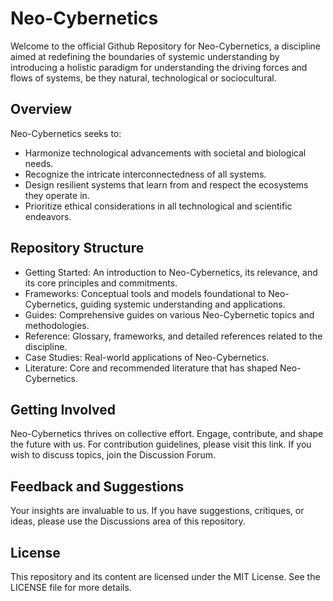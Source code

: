 # Neo-Cybernetics

Welcome to the official Github Repository for Neo-Cybernetics, a discipline aimed at redefining the boundaries of systemic understanding by introducing a holistic paradigm for understanding the driving forces and flows of systems, be they natural, technological or sociocultural.  

## Overview

Neo-Cybernetics seeks to:

- Harmonize technological advancements with societal and biological needs.
- Recognize the intricate interconnectedness of all systems.
- Design resilient systems that learn from and respect the ecosystems they operate in.
- Prioritize ethical considerations in all technological and scientific endeavors.

## Repository Structure

- Getting Started: An introduction to Neo-Cybernetics, its relevance, and its core principles and commitments.
- Frameworks: Conceptual tools and models foundational to Neo-Cybernetics, guiding systemic understanding and applications.
- Guides: Comprehensive guides on various Neo-Cybernetic topics and methodologies.
- Reference: Glossary, frameworks, and detailed references related to the discipline.
- Case Studies: Real-world applications of Neo-Cybernetics.
- Literature: Core and recommended literature that has shaped Neo-Cybernetics.

## Getting Involved

Neo-Cybernetics thrives on collective effort. Engage, contribute, and shape the future with us. For contribution guidelines, please visit this link. If you wish to discuss topics, join the Discussion Forum.

## Feedback and Suggestions
Your insights are invaluable to us. If you have suggestions, critiques, or ideas, please use the Discussions area of this repository.

## License

This repository and its content are licensed under the MIT License. See the LICENSE file for more details.